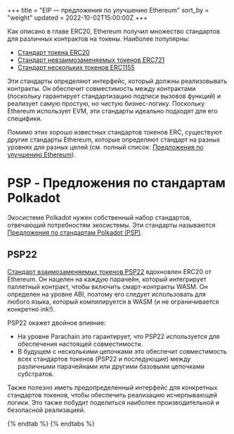 +++
title = "EIP — предложения по улучшению Ethereum"
sort_by = "weight"
updated = 2022-10-02T15:00:00Z
+++

Как описано в главе ERC20, Ethereum получил множество стандартов для различных контрактов на токены.
Наиболее популярны:

- [Стандарт токена ERC20](https://eips.ethereum.org/EIPS/eip-20)
- [Стандарт невзаимозаменяемых токенов ERC721](https://eips.ethereum.org/EIPS/eip-721)
- [Стандарт нескольких токенов ERC1155](https://eips.ethereum.org/EIPS/eip-1155)

Эти стандарты определяют интерфейс, который должны реализовывать контракты. Он обеспечит совместимость между контрактами (поскольку гарантирует стандартизацию подписи вызовов функций) и реализует самую простую, но чистую бизнес-логику.
Поскольку Ethereum использует EVM, эти стандарты идеально подходят для его специфики.

Помимо этих хорошо известных стандартов токенов ERC, существуют другие стандарты Ethereum, которые определяют стандарт на разных уровнях для разных целей (см. полный список: [Предложения по улучшению Ethereum](https://eips.ethereum.org/)).

# PSP - Предложения по стандартам Polkadot

Экосистеме Polkadot нужен собственный набор стандартов, отвечающий потребностям экосистемы. Эти стандарты называются [Предложения по стандартам Polkadot (PSP)](https://github.com/w3f/PSP).

## PSP22

[Стандарт взаимозаменяемых токенов PSP22](https://github.com/w3f/PSPs/blob/master/PSPs/psp-22/) вдохновлен ERC20 от Ethereum. Он нацелен на каждую парачейн, который интегрирует паллетный контракт, чтобы включить смарт-контракты WASM.
Он определен на уровне ABI, поэтому его следует использовать для любого языка, который компилируется в WASM (и не ограничивается конкретно ink!).

PSP22 окажет двойное влияние:

- На уровне Parachain это гарантирует, что PSP22 используется для обеспечения настоящей совместимости.
- В будущем с несколькими цепочками это обеспечит совместимость всех стандартов токенов (PSP22 и последующие) между различными парачейнами или другими базовыми цепочками субстратов.

Также полезно иметь предопределенный интерфейс для конкретных стандартов токенов, чтобы обеспечить реализацию исчерпывающей логики.
Это также побудит поделиться наиболее производительной и безопасной реализацией.

{% endtab %}
{% endtabs %}
